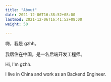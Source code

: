 ```yaml
---
title: "About"
date: 2021-12-06T16:38:52+08:00
lastmod: 2021-12-06T16:41:52+08:00
weight: 50

---
```


嗨，我是 gzhh。

我居住在中国，是一名后端开发工程师。

Hi, I'm gzhh.

I live in China and work as an Backend Engineer.

<!--
<br>

“不要忽视你的梦想；不要工作太多；说出你的想法；培养友情；要快乐。”

― 保罗·格雷厄姆

“Don't ignore your dreams; don't work too much; say what you think; cultivate friendships; be happy.”

― Paul Graham
-->
